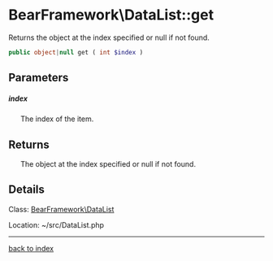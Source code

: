# BearFramework\DataList::get

Returns the object at the index specified or null if not found.

```php
public object|null get ( int $index )
```

## Parameters

##### index

&nbsp;&nbsp;&nbsp;&nbsp;&nbsp;&nbsp;The index of the item.

## Returns

&nbsp;&nbsp;&nbsp;&nbsp;&nbsp;&nbsp;The object at the index specified or null if not found.

## Details

Class: [BearFramework\DataList](bearframework.datalist.class.md)

Location: ~/src/DataList.php

---

[back to index](index.md)

